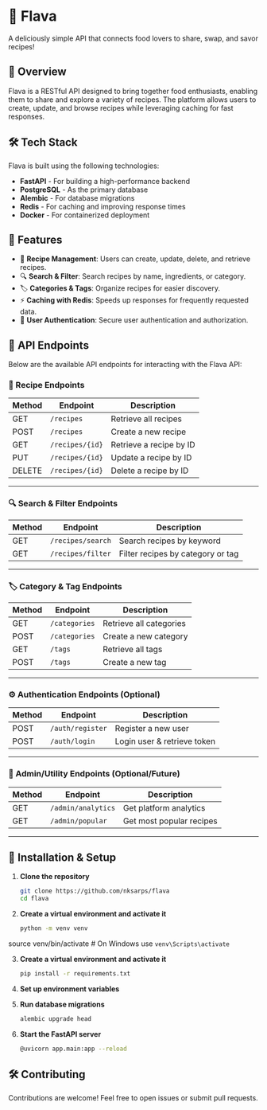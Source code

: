 # 🍔 Flava

A deliciously simple API that connects food lovers to share, swap, and savor recipes!

## 🚀 Overview

Flava is a RESTful API designed to bring together food enthusiasts, enabling them to share and explore a variety of recipes. The platform allows users to create, update, and browse recipes while leveraging caching for fast responses.

## 🛠️ Tech Stack

Flava is built using the following technologies:

- **FastAPI** - For building a high-performance backend  
- **PostgreSQL** - As the primary database  
- **Alembic** - For database migrations  
- **Redis** - For caching and improving response times  
- **Docker** - For containerized deployment  

## 📌 Features

- 📜 **Recipe Management**: Users can create, update, delete, and retrieve recipes.  
- 🔍 **Search & Filter**: Search recipes by name, ingredients, or category.  
- 🏷 **Categories & Tags**: Organize recipes for easier discovery.  
- ⚡ **Caching with Redis**: Speeds up responses for frequently requested data.  
- 🔑 **User Authentication**: Secure user authentication and authorization.

## 📡 API Endpoints

Below are the available API endpoints for interacting with the Flava API:

### 🥘 Recipe Endpoints

| Method | Endpoint          | Description               |
|------- |------------------ |--------------------------|
| GET    | `/recipes`         | Retrieve all recipes      |
| POST   | `/recipes`         | Create a new recipe       |
| GET    | `/recipes/{id}`    | Retrieve a recipe by ID   |
| PUT    | `/recipes/{id}`    | Update a recipe by ID     |
| DELETE | `/recipes/{id}`    | Delete a recipe by ID     |

---

### 🔍 Search & Filter Endpoints

| Method | Endpoint             | Description                          |
|------- |---------------------|-------------------------------------|
| GET    | `/recipes/search`    | Search recipes by keyword            |
| GET    | `/recipes/filter`    | Filter recipes by category or tag    |

---

### 🏷 Category & Tag Endpoints

| Method | Endpoint            | Description                   |
|------- |--------------------|------------------------------|
| GET    | `/categories`        | Retrieve all categories       |
| POST   | `/categories`        | Create a new category         |
| GET    | `/tags`              | Retrieve all tags             |
| POST   | `/tags`              | Create a new tag              |

---

### ⚙️ Authentication Endpoints (Optional)

| Method | Endpoint         | Description                      |
|------- |----------------- |---------------------------------|
| POST   | `/auth/register`  | Register a new user              |
| POST   | `/auth/login`     | Login user & retrieve token     |

---

### 🧹 Admin/Utility Endpoints (Optional/Future)

| Method | Endpoint             | Description                     |
|------- |---------------------|--------------------------------|
| GET    | `/admin/analytics`   | Get platform analytics          |
| GET    | `/admin/popular`     | Get most popular recipes        |

---

## 🔧 Installation & Setup

1. **Clone the repository**
   ```sh
   git clone https://github.com/nksarps/flava
   cd flava


2. **Create a virtual environment and activate it**
   ```sh
   python -m venv venv
source venv/bin/activate  # On Windows use `venv\Scripts\activate`

3. **Create a virtual environment and activate it**
   ```sh
   pip install -r requirements.txt

4. **Set up environment variables**

5. **Run database migrations**
    ```sh 
    alembic upgrade head

6. **Start the FastAPI server**
    ```sh
    @uvicorn app.main:app --reload


## 🛠 Contributing 
Contributions are welcome! Feel free to open issues or submit pull requests.